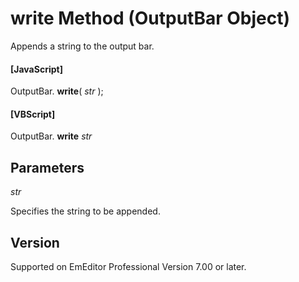 # write Method (OutputBar Object)

Appends a string to the output bar.

#### \[JavaScript\]

OutputBar. **write**( _str_ );

#### \[VBScript\]

OutputBar. **write** _str_

## Parameters

_str_

Specifies the string to be appended.

## Version

Supported on EmEditor Professional Version 7.00 or later.